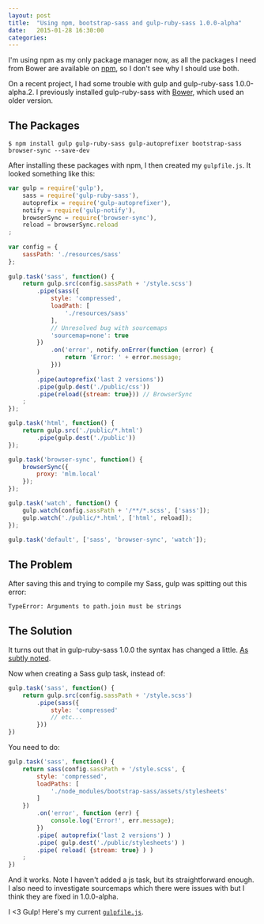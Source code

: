 ```yaml
---
layout: post
title:  "Using npm, bootstrap-sass and gulp-ruby-sass 1.0.0-alpha"
date:   2015-01-28 16:30:00
categories: 
---
```

I'm using npm as my only package manager now, as all the packages I need from Bower are available on [npm](http://npmjs.com), so I don't see why I should use both.

On a recent project, I had some trouble with gulp and gulp-ruby-sass 1.0.0-alpha.2. I previously installed gulp-ruby-sass with [Bower](http://bower.io), which used an older version.

## The Packages

`$ npm install gulp gulp-ruby-sass gulp-autoprefixer bootstrap-sass browser-sync --save-dev`

After installing these packages with npm, I then created my `gulpfile.js`. It looked something like this:

```js
var gulp = require('gulp'),
    sass = require('gulp-ruby-sass'),
    autoprefix = require('gulp-autoprefixer'),
    notify = require('gulp-notify'),
    browserSync = require('browser-sync'),
    reload = browserSync.reload
;
 
var config = {
    sassPath: './resources/sass'
};
 
gulp.task('sass', function() {
    return gulp.src(config.sassPath + '/style.scss')
        .pipe(sass({
            style: 'compressed',
            loadPath: [
                './resources/sass'
            ],
            // Unresolved bug with sourcemaps
            'sourcemap=none': true
        })
        	.on('error', notify.onError(function (error) {
				return 'Error: ' + error.message;
        	}))
        )
        .pipe(autoprefix('last 2 versions'))
        .pipe(gulp.dest('./public/css'))
        .pipe(reload({stream: true})) // BrowserSync
    ;
});

gulp.task('html', function() {
    return gulp.src('./public/*.html')
        .pipe(gulp.dest('./public'))
});

gulp.task('browser-sync', function() {
    browserSync({
        proxy: 'mlm.local'
    });
});

gulp.task('watch', function() {
    gulp.watch(config.sassPath + '/**/*.scss', ['sass']);
    gulp.watch('./public/*.html', ['html', reload]);
});
 
gulp.task('default', ['sass', 'browser-sync', 'watch']);

```

## The Problem

After saving this and trying to compile my Sass, gulp was spitting out this error:

`TypeError: Arguments to path.join must be strings`

## The Solution

It turns out that in gulp-ruby-sass 1.0.0 the syntax has changed a little. [As subtly noted](https://github.com/sindresorhus/gulp-ruby-sass/tree/rw/1.0#note-pre-10-versions-are-no-longer-supportedplease-try-100-alpha). 

Now when creating a Sass gulp task, instead of:

```js
gulp.task('sass', function() {
	return gulp.src(config.sassPath + '/style.scss')
		.pipe(sass({
			style: 'compressed'
			// etc...
		}))
})
```

You need to do:

```js
gulp.task('sass', function() {
	return sass(config.sassPath + '/style.scss', {
		style: 'compressed',
		loadPaths: [
			'./node_modules/bootstrap-sass/assets/stylesheets'
		]
	})
		.on('error', function (err) {
			console.log('Error!', err.message);
        })
        .pipe( autoprefix('last 2 versions') )
        .pipe( gulp.dest('./public/stylesheets') )
        .pipe( reload( {stream: true} ) )
    ;
})
```

And it works. Note I haven't added a js task, but its straightforward enough. I also need to investigate sourcemaps which there were issues with but I think they are fixed in 1.0.0-alpha.

I <3 Gulp! Here's my current [`gulpfile.js`](https://gist.github.com/chrisloftus/5c4df88b0dd8671db3e5).